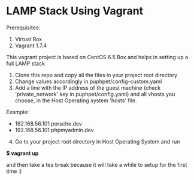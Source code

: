 # LAMP Stack Using Vagrant

Prerequisites:

1. Virtual Box
2. Vagrant 1.7.4

This vagrant project is based on CentOS 6.5 Box and helps in setting up a full LAMP stack

1. Clone this repo and copy all the files in your project root directory
2. Change values accordingly in puphpet/config-custom.yaml
3. Add a line with the IP address of the guest machine (check 'private_network' key in puphpet/config.yaml) and all vhosts you choose, in the Host Operating system 'hosts' file.

Example:

- 192.168.56.101 porsche.dev
- 192.168.56.101 phpmyadmin.dev

4. Go to your project root directory in Host Operating System and run

**$ vagrant up**

and then take a tea break because it will take a while to setup for the first time :)




